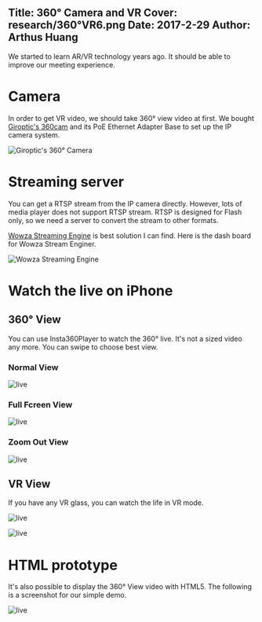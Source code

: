 Title: 360° Camera and VR
Cover: research/360°VR6.png
Date: 2017-2-29
Author: Arthus Huang
---

We started to learn AR/VR technology years ago. It should be able to improve our meeting experience.

# Camera

In order to get VR video, we should take 360° view video at first. We bought [Giroptic's 360cam](https://www.giroptic.com/us/en/360cam) and its PoE Ethernet Adapter Base to set up the IP camera system.

![Giroptic's 360° Camera](../../img_data/research/360°VR1.jpg)

# Streaming server

You can get a RTSP stream from the IP camera directly. However, lots of media player does not support RTSP stream. RTSP is designed for Flash only, so we need a server to convert the stream to other formats.

[Wowza Streaming Engine](https://www.wowza.com/products) is best solution I can find. Here is the dash board for Wowza Stream Enginer.

![Wowza Streaming Engine](../../img_data/research/360°VR2.png)

# Watch the live on iPhone

## 360° View

You can use Insta360Player to watch the 360° live. It's not a sized video any more. You can swipe to choose best view. 

### Normal View 

![live](../../img_data/research/360°VR3.PNG)

### Full Fcreen View

![live](../../img_data/research/360°VR4.PNG)

### Zoom Out View

![live](../../img_data/research/360°VR6.PNG)

## VR View

If you have any VR glass, you can watch the life in VR mode.

![live](../../img_data/research/360°VR8.jpg)

![live](../../img_data/research/360°VR5.PNG)

# HTML prototype

It's also possible to display the 360° View video with HTML5. The following is a screenshot for our simple demo.

![live](../../img_data/research/360°VR7.png)